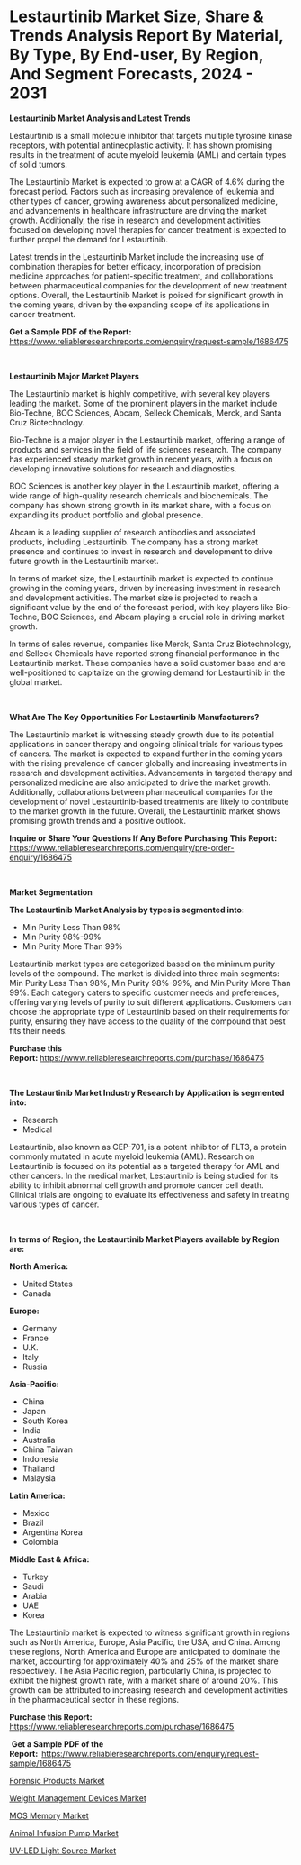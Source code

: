 <p><h1>Lestaurtinib Market Size, Share & Trends Analysis Report By Material, By Type, By End-user, By Region, And Segment Forecasts, 2024 - 2031</h1></p><p><strong>Lestaurtinib Market Analysis and Latest Trends</strong></p>
<p><p>Lestaurtinib is a small molecule inhibitor that targets multiple tyrosine kinase receptors, with potential antineoplastic activity. It has shown promising results in the treatment of acute myeloid leukemia (AML) and certain types of solid tumors.</p><p>The Lestaurtinib Market is expected to grow at a CAGR of 4.6% during the forecast period. Factors such as increasing prevalence of leukemia and other types of cancer, growing awareness about personalized medicine, and advancements in healthcare infrastructure are driving the market growth. Additionally, the rise in research and development activities focused on developing novel therapies for cancer treatment is expected to further propel the demand for Lestaurtinib.</p><p>Latest trends in the Lestaurtinib Market include the increasing use of combination therapies for better efficacy, incorporation of precision medicine approaches for patient-specific treatment, and collaborations between pharmaceutical companies for the development of new treatment options. Overall, the Lestaurtinib Market is poised for significant growth in the coming years, driven by the expanding scope of its applications in cancer treatment.</p></p>
<p><strong>Get a Sample PDF of the Report:&nbsp;</strong> <a href="https://www.reliableresearchreports.com/enquiry/request-sample/1686475">https://www.reliableresearchreports.com/enquiry/request-sample/1686475</a></p>
<p>&nbsp;</p>
<p><strong>Lestaurtinib Major Market Players</strong></p>
<p><p>The Lestaurtinib market is highly competitive, with several key players leading the market. Some of the prominent players in the market include Bio-Techne, BOC Sciences, Abcam, Selleck Chemicals, Merck, and Santa Cruz Biotechnology.</p><p>Bio-Techne is a major player in the Lestaurtinib market, offering a range of products and services in the field of life sciences research. The company has experienced steady market growth in recent years, with a focus on developing innovative solutions for research and diagnostics.</p><p>BOC Sciences is another key player in the Lestaurtinib market, offering a wide range of high-quality research chemicals and biochemicals. The company has shown strong growth in its market share, with a focus on expanding its product portfolio and global presence.</p><p>Abcam is a leading supplier of research antibodies and associated products, including Lestaurtinib. The company has a strong market presence and continues to invest in research and development to drive future growth in the Lestaurtinib market.</p><p>In terms of market size, the Lestaurtinib market is expected to continue growing in the coming years, driven by increasing investment in research and development activities. The market size is projected to reach a significant value by the end of the forecast period, with key players like Bio-Techne, BOC Sciences, and Abcam playing a crucial role in driving market growth.</p><p>In terms of sales revenue, companies like Merck, Santa Cruz Biotechnology, and Selleck Chemicals have reported strong financial performance in the Lestaurtinib market. These companies have a solid customer base and are well-positioned to capitalize on the growing demand for Lestaurtinib in the global market.</p></p>
<p>&nbsp;</p>
<p><strong>What Are The Key Opportunities For Lestaurtinib Manufacturers?</strong></p>
<p><p>The Lestaurtinib market is witnessing steady growth due to its potential applications in cancer therapy and ongoing clinical trials for various types of cancers. The market is expected to expand further in the coming years with the rising prevalence of cancer globally and increasing investments in research and development activities. Advancements in targeted therapy and personalized medicine are also anticipated to drive the market growth. Additionally, collaborations between pharmaceutical companies for the development of novel Lestaurtinib-based treatments are likely to contribute to the market growth in the future. Overall, the Lestaurtinib market shows promising growth trends and a positive outlook.</p></p>
<p><strong>Inquire or Share Your Questions If Any Before Purchasing This Report:</strong> <a href="https://www.reliableresearchreports.com/enquiry/pre-order-enquiry/1686475">https://www.reliableresearchreports.com/enquiry/pre-order-enquiry/1686475</a></p>
<p>&nbsp;</p>
<p><strong>Market Segmentation</strong></p>
<p><strong>The Lestaurtinib Market Analysis by types is segmented into:</strong></p>
<p><ul><li>Min Purity Less Than 98%</li><li>Min Purity 98%-99%</li><li>Min Purity More Than 99%</li></ul></p>
<p><p>Lestaurtinib market types are categorized based on the minimum purity levels of the compound. The market is divided into three main segments: Min Purity Less Than 98%, Min Purity 98%-99%, and Min Purity More Than 99%. Each category caters to specific customer needs and preferences, offering varying levels of purity to suit different applications. Customers can choose the appropriate type of Lestaurtinib based on their requirements for purity, ensuring they have access to the quality of the compound that best fits their needs.</p></p>
<p><strong>Purchase this Report:&nbsp;</strong><a href="https://www.reliableresearchreports.com/purchase/1686475">https://www.reliableresearchreports.com/purchase/1686475</a></p>
<p>&nbsp;</p>
<p><strong>The Lestaurtinib Market Industry Research by Application is segmented into:</strong></p>
<p><ul><li>Research</li><li>Medical</li></ul></p>
<p><p>Lestaurtinib, also known as CEP-701, is a potent inhibitor of FLT3, a protein commonly mutated in acute myeloid leukemia (AML). Research on Lestaurtinib is focused on its potential as a targeted therapy for AML and other cancers. In the medical market, Lestaurtinib is being studied for its ability to inhibit abnormal cell growth and promote cancer cell death. Clinical trials are ongoing to evaluate its effectiveness and safety in treating various types of cancer.</p></p>
<p>&nbsp;</p>
<p><strong>In terms of Region, the Lestaurtinib Market Players available by Region are:</strong></p>
<p>
    <p> <strong> North America: </strong>
        <ul>
            <li>United States</li>
            <li>Canada</li>
        </ul>
        </p> 
    <p> <strong> Europe: </strong>
        <ul>
            <li>Germany</li>
            <li>France</li>
            <li>U.K.</li>
            <li>Italy</li>
            <li>Russia</li>
        </ul>
        </p> 
    <p> <strong> Asia-Pacific: </strong>
        <ul>
            <li>China</li>
            <li>Japan</li>
            <li>South Korea</li>
            <li>India</li>
            <li>Australia</li>
            <li>China Taiwan</li>
            <li>Indonesia</li>
            <li>Thailand</li>
            <li>Malaysia</li>
        </ul>
        </p> 
    <p> <strong> Latin America: </strong>
        <ul>
            <li>Mexico</li>
            <li>Brazil</li>
            <li>Argentina Korea</li>
            <li>Colombia</li>
        </ul>
        </p> 
    <p> <strong> Middle East & Africa: </strong>
        <ul>
            <li>Turkey</li>
            <li>Saudi</li>
            <li>Arabia</li>
            <li>UAE</li>
            <li>Korea</li>
        </ul>
    </p>
    </p>
<p><p>The Lestaurtinib market is expected to witness significant growth in regions such as North America, Europe, Asia Pacific, the USA, and China. Among these regions, North America and Europe are anticipated to dominate the market, accounting for approximately 40% and 25% of the market share respectively. The Asia Pacific region, particularly China, is projected to exhibit the highest growth rate, with a market share of around 20%. This growth can be attributed to increasing research and development activities in the pharmaceutical sector in these regions.</p></p>
<p><strong>Purchase this Report: </strong><a href="https://www.reliableresearchreports.com/purchase/1686475">https://www.reliableresearchreports.com/purchase/1686475</a></p>
<p>&nbsp;<strong>Get a Sample PDF of the Report:&nbsp;&nbsp;</strong><a href="https://www.reliableresearchreports.com/enquiry/request-sample/1686475">https://www.reliableresearchreports.com/enquiry/request-sample/1686475</a></p>
<p><strong></strong></p>
<p><p><a href="https://medium.com/@lorilarson1929/forensic-products-market-research-report-its-history-and-forecast-2024-to-2031-2eeea849c7d5">Forensic Products Market</a></p><p><a href="https://medium.com/@cynthiajohnson755/weight-management-devices-market-analysis-its-cagr-market-segmentation-and-global-industry-86f47b1744fd">Weight Management Devices Market</a></p><p><a href="https://github.com/juancolorado15/Market-Research-Report-List-1/blob/main/mos-memory-market.md">MOS Memory Market</a></p><p><a href="https://medium.com/@cynthiajohnson755/animal-infusion-pump-market-size-reveals-the-best-marketing-channels-in-global-industry-7c7e488fb0a8">Animal Infusion Pump Market</a></p><p><a href="https://github.com/dx0328/Market-Research-Report-List-1/blob/main/uv-led-light-source-market.md">UV-LED Light Source Market</a></p></p>